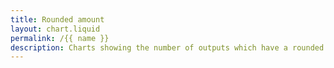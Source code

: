 ```yaml
---
title: Rounded amount
layout: chart.liquid
permalink: /{{ name }}
description: Charts showing the number of outputs which have a rounded amount as value (multiple of 1000)
---
```


<canvas id="myChart" width="100%"></canvas>
<script>
var labels = {{ site.data.stats.rounded_amount_per_month.labels | join: "','" | prepend: "['" | append : "']"}};
var values = {{ site.data.stats.rounded_amount_per_month.values | join: "," | prepend: "[" | append: "]"}};
var ctx = document.getElementById("myChart").getContext('2d');
var myChart = new Chart(ctx, {
    type: 'line',
    data: {
        labels: labels,
        datasets: [{
            label: '# of outputs with rounded amount',
            data: values,
            backgroundColor: window.chartColors.blue,
            fill: true,
        }]
    }
});
</script>

<br>
<br>
